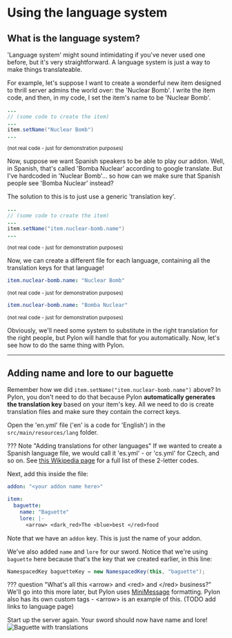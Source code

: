 # Using the language system

## What is the language system?

'Language system' might sound intimidating if you've never used one before, but it's very straightforward. A language system is just a way to make things translateable.

For example, let's suppose I want to create a wonderful new item designed to thrill server admins the world over: the 'Nuclear Bomb'. I write the item code, and then, in my code, I set the item's name to be 'Nuclear Bomb'.
```java
...
// (some code to create the item)
...
item.setName("Nuclear Bomb")
...
```
<small>(not real code - just for demonstration purposes)</small>

Now, suppose we want Spanish speakers to be able to play our addon. Well, in Spanish, that's called 'Bomba Nuclear' according to google translate. But I've hardcoded in 'Nuclear Bomb'... so how can we make sure that Spanish people see 'Bomba Nuclear' instead?

The solution to this is to just use a generic 'translation key'.
```java
...
// (some code to create the item)
...
item.setName("item.nuclear-bomb.name")
...
```
<small>(not real code - just for demonstration purposes)</small>

Now, we can create a different file for each language, containing all the translation keys for that language!
```yml title="en.yml"
item.nuclear-bomb.name: "Nuclear Bomb"
```
<small>(not real code - just for demonstration purposes)</small>

```yml title="es.yml"
item.nuclear-bomb.name: "Bomba Nuclear"
```
<small>(not real code - just for demonstration purposes)</small>

Obviously, we'll need some system to substitute in the right translation for the right people, but Pylon will handle that for you automatically. Now, let's see how to do the same thing with Pylon.

---

## Adding name and lore to our baguette

Remember how we did `item.setName("item.nuclear-bomb.name")` above? In Pylon, you don't need to do that because Pylon **automatically generates the translation key** based on your item's key. All we need to do is create translation files and make sure they contain the correct keys.

Open the 'en.yml' file ('en' is a code for 'English') in the `src/main/resources/lang` folder.

??? Note "Adding translations for other languages"
    If we wanted to create a Spanish language file, we would call it 'es.yml' - or 'cs.yml' for Czech, and so on. See [this Wikipedia page](https://en.wikipedia.org/wiki/List_of_ISO_639_language_codes) for a full list of these 2-letter codes.

Next, add this inside the file:
```yml title="en.yml"
addon: "<your addon name here>"

item:
  baguette:
    name: "Baguette"
    lore: |-
      <arrow> <dark_red>The <blue>best </red>food
```

Note that we have an `addon` key. This is just the name of your addon.

We've also added `name` and `lore` for our sword. Notice that we're using `baguette` here because that's the key that we created earlier, in this line:
```java
NamespacedKey baguetteKey = new NamespacedKey(this, "baguette");
```

??? question "What's all this &lt;arrow&gt; and &lt;red&gt; and &lt;/red&gt; business?"
    We'll go into this more later, but Pylon uses [MiniMessage](https://docs.advntr.dev/minimessage/index.html) formatting. Pylon also has its own custom tags - &lt;arrow&gt; is an example of this. (TODO add links to language page)

Start up the server again. Your sword should now have name and lore!
![Baguette with translations](/img/baguette.png)


